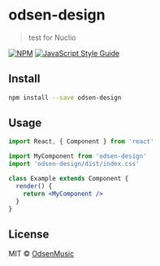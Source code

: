 # odsen-design

> test for Nuclio

[![NPM](https://img.shields.io/npm/v/odsen-design.svg)](https://www.npmjs.com/package/odsen-design) [![JavaScript Style Guide](https://img.shields.io/badge/code_style-standard-brightgreen.svg)](https://standardjs.com)

## Install

```bash
npm install --save odsen-design
```

## Usage

```jsx
import React, { Component } from 'react'

import MyComponent from 'odsen-design'
import 'odsen-design/dist/index.css'

class Example extends Component {
  render() {
    return <MyComponent />
  }
}
```

## License

MIT © [OdsenMusic](https://github.com/OdsenMusic)
